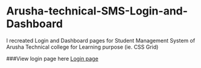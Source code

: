 # Arusha-technical-SMS-Login-and-Dashboard
I recreated Login and Dashboard pages for Student Management System of Arusha Technical college for Learning purpose (ie. CSS Grid)

###View login page here
[Login page](https://f4r105.github.io/Arusha-technical-SMS-Login-and-Dashboard/home.html)
